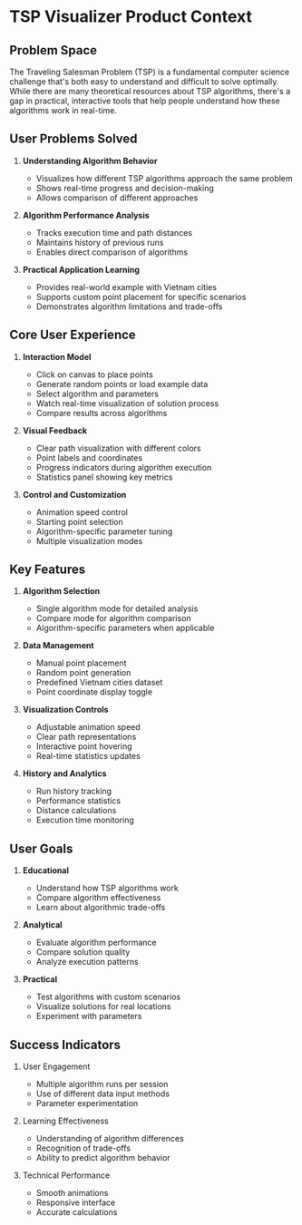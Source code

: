 # TSP Visualizer Product Context

## Problem Space
The Traveling Salesman Problem (TSP) is a fundamental computer science challenge that's both easy to understand and difficult to solve optimally. While there are many theoretical resources about TSP algorithms, there's a gap in practical, interactive tools that help people understand how these algorithms work in real-time.

## User Problems Solved
1. **Understanding Algorithm Behavior**
   - Visualizes how different TSP algorithms approach the same problem
   - Shows real-time progress and decision-making
   - Allows comparison of different approaches

2. **Algorithm Performance Analysis**
   - Tracks execution time and path distances
   - Maintains history of previous runs
   - Enables direct comparison of algorithms

3. **Practical Application Learning**
   - Provides real-world example with Vietnam cities
   - Supports custom point placement for specific scenarios
   - Demonstrates algorithm limitations and trade-offs

## Core User Experience
1. **Interaction Model**
   - Click on canvas to place points
   - Generate random points or load example data
   - Select algorithm and parameters
   - Watch real-time visualization of solution process
   - Compare results across algorithms

2. **Visual Feedback**
   - Clear path visualization with different colors
   - Point labels and coordinates
   - Progress indicators during algorithm execution
   - Statistics panel showing key metrics

3. **Control and Customization**
   - Animation speed control
   - Starting point selection
   - Algorithm-specific parameter tuning
   - Multiple visualization modes

## Key Features
1. **Algorithm Selection**
   - Single algorithm mode for detailed analysis
   - Compare mode for algorithm comparison
   - Algorithm-specific parameters when applicable

2. **Data Management**
   - Manual point placement
   - Random point generation
   - Predefined Vietnam cities dataset
   - Point coordinate display toggle

3. **Visualization Controls**
   - Adjustable animation speed
   - Clear path representations
   - Interactive point hovering
   - Real-time statistics updates

4. **History and Analytics**
   - Run history tracking
   - Performance statistics
   - Distance calculations
   - Execution time monitoring

## User Goals
1. **Educational**
   - Understand how TSP algorithms work
   - Compare algorithm effectiveness
   - Learn about algorithmic trade-offs

2. **Analytical**
   - Evaluate algorithm performance
   - Compare solution quality
   - Analyze execution patterns

3. **Practical**
   - Test algorithms with custom scenarios
   - Visualize solutions for real locations
   - Experiment with parameters

## Success Indicators
1. User Engagement
   - Multiple algorithm runs per session
   - Use of different data input methods
   - Parameter experimentation

2. Learning Effectiveness
   - Understanding of algorithm differences
   - Recognition of trade-offs
   - Ability to predict algorithm behavior

3. Technical Performance
   - Smooth animations
   - Responsive interface
   - Accurate calculations